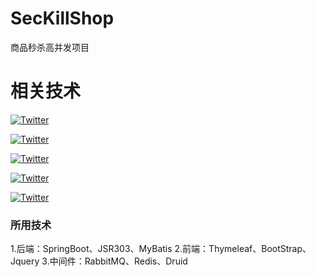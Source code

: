 # SecKillShop
商品秒杀高并发项目

# 相关技术
[![Twitter](https://img.shields.io/badge/SpringBoot-2.1.0-yellow.svg)](https://wwww.chengxiaoxiao.com/)

[![Twitter](https://img.shields.io/badge/JSR%20303-1.0-brightgreen.svg)](https://github.com/iquanzhan/SecKillShop)

[![Twitter](https://img.shields.io/badge/MyBatis-1.3.1-green.svg)](https://github.com/iquanzhan/SecKillShop/)

[![Twitter](https://img.shields.io/badge/RabbitMQ-3.7.9-yellowgreen.svg)](https://github.com/iquanzhan/)

[![Twitter](https://img.shields.io/badge/Redis-5.0.0-orange.svg)](https://github.com/iquanzhan/)


### 所用技术
1.后端：SpringBoot、JSR303、MyBatis
2.前端：Thymeleaf、BootStrap、Jquery
3.中间件：RabbitMQ、Redis、Druid
